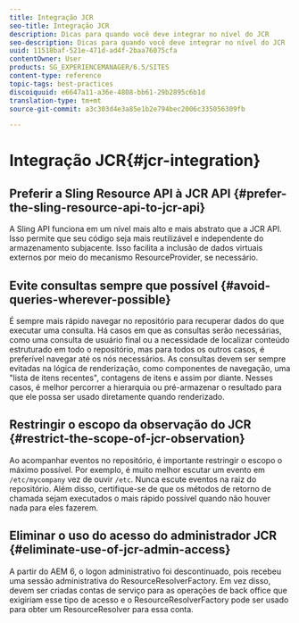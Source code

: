 ```yaml
---
title: Integração JCR
seo-title: Integração JCR
description: Dicas para quando você deve integrar no nível do JCR
seo-description: Dicas para quando você deve integrar no nível do JCR
uuid: 11518baf-521e-471d-ad4f-2baa76075cfa
contentOwner: User
products: SG_EXPERIENCEMANAGER/6.5/SITES
content-type: reference
topic-tags: best-practices
discoiquuid: e6647a11-a36e-4808-bb61-29b2895c6b1d
translation-type: tm+mt
source-git-commit: a3c303d4e3a85e1b2e794bec2006c335056309fb

---
```



# Integração JCR{#jcr-integration}

## Preferir a Sling Resource API à JCR API {#prefer-the-sling-resource-api-to-jcr-api}

A Sling API funciona em um nível mais alto e mais abstrato que a JCR API. Isso permite que seu código seja mais reutilizável e independente do armazenamento subjacente. Isso facilita a inclusão de dados virtuais externos por meio do mecanismo ResourceProvider, se necessário.

## Evite consultas sempre que possível {#avoid-queries-wherever-possible}

É sempre mais rápido navegar no repositório para recuperar dados do que executar uma consulta. Há casos em que as consultas serão necessárias, como uma consulta de usuário final ou a necessidade de localizar conteúdo estruturado em todo o repositório, mas para todos os outros casos, é preferível navegar até os nós necessários. As consultas devem ser sempre evitadas na lógica de renderização, como componentes de navegação, uma &quot;lista de itens recentes&quot;, contagens de itens e assim por diante. Nesses casos, é melhor percorrer a hierarquia ou pré-armazenar o resultado para que ele possa ser usado diretamente quando renderizado.

## Restringir o escopo da observação do JCR {#restrict-the-scope-of-jcr-observation}

Ao acompanhar eventos no repositório, é importante restringir o escopo o máximo possível. Por exemplo, é muito melhor escutar um evento em `/etc/mycompany` vez de ouvir `/etc`. Nunca escute eventos na raiz do repositório. Além disso, certifique-se de que os métodos de retorno de chamada sejam executados o mais rápido possível quando não houver nada para eles fazerem.

## Eliminar o uso do acesso do administrador JCR {#eliminate-use-of-jcr-admin-access}

A partir do AEM 6, o logon administrativo foi descontinuado, pois recebeu uma sessão administrativa do ResourceResolverFactory. Em vez disso, devem ser criadas contas de serviço para as operações de back office que exigiriam esse tipo de acesso e o ResourceResolverFactory pode ser usado para obter um ResourceResolver para essa conta.
